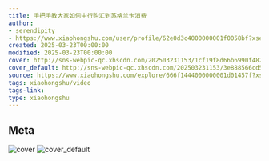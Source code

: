 ```yaml
---
title: 手把手教大家如何中行购汇到苏格兰卡消费
author:
- serendipity
- https://www.xiaohongshu.com/user/profile/62e0d3c4000000001f0058bf?xsec_token=undefined
created: 2025-03-23T00:00:00
modified: 2025-03-23T00:00:00
cover: http://sns-webpic-qc.xhscdn.com/202503231153/1cf19f8d66b6990f4820f851d5d7573e/1040g00831445e417hk305on0qf27om5vi6346u0!nc_n_webp_prv_1
cover_default: http://sns-webpic-qc.xhscdn.com/202503231153/3e888566cd5ab8c3610ead4e61ffc8eb/1040g00831445e417hk305on0qf27om5vi6346u0!nc_n_webp_mw_1
source: https://www.xiaohongshu.com/explore/666f1444000000001d01457f?xsec_token=ABM8noSoBEnFhP_8Yl8bjJ-KgG96Mkr58lNP20iNf74lc=
tags: xiaohongshu/video
tags-link:
type: xiaohongshu
---
```


## Meta

![cover](http://sns-webpic-qc.xhscdn.com/202503231153/1cf19f8d66b6990f4820f851d5d7573e/1040g00831445e417hk305on0qf27om5vi6346u0!nc_n_webp_prv_1)
![cover_default](http://sns-webpic-qc.xhscdn.com/202503231153/3e888566cd5ab8c3610ead4e61ffc8eb/1040g00831445e417hk305on0qf27om5vi6346u0!nc_n_webp_mw_1)

